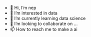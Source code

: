 - 👋 Hi, I’m nep
- 👀 I’m interested in data
- 🌱 I’m currently learning data science
- 💞️ I’m looking to collaborate on ...
- 📫 How to reach me to make a ai

<!---
pnepu/pnepu is a ✨ special ✨ repository because its `README.md` (this file) appears on your GitHub profile.
You can click the Preview link to take a look at your changes.
--->
